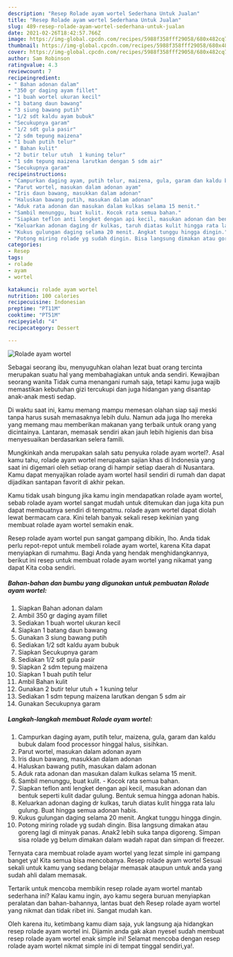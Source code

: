 ```yaml
---
description: "Resep Rolade ayam wortel Sederhana Untuk Jualan"
title: "Resep Rolade ayam wortel Sederhana Untuk Jualan"
slug: 489-resep-rolade-ayam-wortel-sederhana-untuk-jualan
date: 2021-02-26T18:42:57.766Z
image: https://img-global.cpcdn.com/recipes/5988f358fff29058/680x482cq70/rolade-ayam-wortel-foto-resep-utama.jpg
thumbnail: https://img-global.cpcdn.com/recipes/5988f358fff29058/680x482cq70/rolade-ayam-wortel-foto-resep-utama.jpg
cover: https://img-global.cpcdn.com/recipes/5988f358fff29058/680x482cq70/rolade-ayam-wortel-foto-resep-utama.jpg
author: Sam Robinson
ratingvalue: 4.3
reviewcount: 7
recipeingredient:
- " Bahan adonan dalam"
- "350 gr daging ayam fillet"
- "1 buah wortel ukuran kecil"
- "1 batang daun bawang"
- "3 siung bawang putih"
- "1/2 sdt kaldu ayam bubuk"
- "Secukupnya garam"
- "1/2 sdt gula pasir"
- "2 sdm tepung maizena"
- "1 buah putih telur"
- " Bahan kulit"
- "2 butir telur utuh  1 kuning telur"
- "1 sdm tepung maizena larutkan dengan 5 sdm air"
- "Secukupnya garam"
recipeinstructions:
- "Campurkan daging ayam, putih telur, maizena, gula, garam dan kaldu bubuk dalam food processor hinggal halus, sisihkan."
- "Parut wortel, masukan dalam adonan ayam"
- "Iris daun bawang, masukkan dalam adonan"
- "Haluskan bawang putih, masukan dalam adonan"
- "Aduk rata adonan dan masukan dalam kulkas selama 15 menit."
- "Sambil menunggu, buat kulit. Kocok rata semua bahan."
- "Siapkan teflon anti lengket dengan api kecil, masukan adonan dan bentuk seperti kulit dadar gulung. Bentuk semua hingga adonan habis."
- "Keluarkan adonan daging dr kulkas, taruh diatas kulit hingga rata lalu gulung. Buat hingga semua adonan habis."
- "Kukus gulungan daging selama 20 menit. Angkat tunggu hingga dingin."
- "Potong miring rolade yg sudah dingin. Bisa langsung dimakan atau goreng lagi di minyak panas. Anak2 lebih suka tanpa digoreng. Simpan sisa rolade yg belum dimakan dalam wadah rapat dan simpan di freezer."
categories:
- Resep
tags:
- rolade
- ayam
- wortel

katakunci: rolade ayam wortel 
nutrition: 100 calories
recipecuisine: Indonesian
preptime: "PT11M"
cooktime: "PT51M"
recipeyield: "4"
recipecategory: Dessert

---
```



![Rolade ayam wortel](https://img-global.cpcdn.com/recipes/5988f358fff29058/680x482cq70/rolade-ayam-wortel-foto-resep-utama.jpg)

Sebagai seorang ibu, menyuguhkan olahan lezat buat orang tercinta merupakan suatu hal yang membahagiakan untuk anda sendiri. Kewajiban seorang  wanita Tidak cuma menangani rumah saja, tetapi kamu juga wajib memastikan kebutuhan gizi tercukupi dan juga hidangan yang disantap anak-anak mesti sedap.

Di waktu  saat ini, kamu memang mampu memesan olahan siap saji meski tanpa harus susah memasaknya lebih dulu. Namun ada juga lho mereka yang memang mau memberikan makanan yang terbaik untuk orang yang dicintainya. Lantaran, memasak sendiri akan jauh lebih higienis dan bisa menyesuaikan berdasarkan selera famili. 



Mungkinkah anda merupakan salah satu penyuka rolade ayam wortel?. Asal kamu tahu, rolade ayam wortel merupakan sajian khas di Indonesia yang saat ini digemari oleh setiap orang di hampir setiap daerah di Nusantara. Kamu dapat menyajikan rolade ayam wortel hasil sendiri di rumah dan dapat dijadikan santapan favorit di akhir pekan.

Kamu tidak usah bingung jika kamu ingin mendapatkan rolade ayam wortel, sebab rolade ayam wortel sangat mudah untuk ditemukan dan juga kita pun dapat membuatnya sendiri di tempatmu. rolade ayam wortel dapat diolah lewat bermacam cara. Kini telah banyak sekali resep kekinian yang membuat rolade ayam wortel semakin enak.

Resep rolade ayam wortel pun sangat gampang dibikin, lho. Anda tidak perlu repot-repot untuk membeli rolade ayam wortel, karena Kita dapat menyiapkan di rumahmu. Bagi Anda yang hendak menghidangkannya, berikut ini resep untuk membuat rolade ayam wortel yang nikamat yang dapat Kita coba sendiri.

<!--inarticleads1-->

##### Bahan-bahan dan bumbu yang digunakan untuk pembuatan Rolade ayam wortel:

1. Siapkan  Bahan adonan dalam
1. Ambil 350 gr daging ayam fillet
1. Sediakan 1 buah wortel ukuran kecil
1. Siapkan 1 batang daun bawang
1. Gunakan 3 siung bawang putih
1. Sediakan 1/2 sdt kaldu ayam bubuk
1. Siapkan Secukupnya garam
1. Sediakan 1/2 sdt gula pasir
1. Siapkan 2 sdm tepung maizena
1. Siapkan 1 buah putih telur
1. Ambil  Bahan kulit
1. Gunakan 2 butir telur utuh + 1 kuning telur
1. Sediakan 1 sdm tepung maizena larutkan dengan 5 sdm air
1. Gunakan Secukupnya garam




<!--inarticleads2-->

##### Langkah-langkah membuat Rolade ayam wortel:

1. Campurkan daging ayam, putih telur, maizena, gula, garam dan kaldu bubuk dalam food processor hinggal halus, sisihkan.
1. Parut wortel, masukan dalam adonan ayam
1. Iris daun bawang, masukkan dalam adonan
1. Haluskan bawang putih, masukan dalam adonan
1. Aduk rata adonan dan masukan dalam kulkas selama 15 menit.
1. Sambil menunggu, buat kulit. - Kocok rata semua bahan.
1. Siapkan teflon anti lengket dengan api kecil, masukan adonan dan bentuk seperti kulit dadar gulung. Bentuk semua hingga adonan habis.
1. Keluarkan adonan daging dr kulkas, taruh diatas kulit hingga rata lalu gulung. Buat hingga semua adonan habis.
1. Kukus gulungan daging selama 20 menit. Angkat tunggu hingga dingin.
1. Potong miring rolade yg sudah dingin. Bisa langsung dimakan atau goreng lagi di minyak panas. Anak2 lebih suka tanpa digoreng. Simpan sisa rolade yg belum dimakan dalam wadah rapat dan simpan di freezer.




Ternyata cara membuat rolade ayam wortel yang lezat simple ini gampang banget ya! Kita semua bisa mencobanya. Resep rolade ayam wortel Sesuai sekali untuk kamu yang sedang belajar memasak ataupun untuk anda yang sudah ahli dalam memasak.

Tertarik untuk mencoba membikin resep rolade ayam wortel mantab sederhana ini? Kalau kamu ingin, ayo kamu segera buruan menyiapkan peralatan dan bahan-bahannya, lantas buat deh Resep rolade ayam wortel yang nikmat dan tidak ribet ini. Sangat mudah kan. 

Oleh karena itu, ketimbang kamu diam saja, yuk langsung aja hidangkan resep rolade ayam wortel ini. Dijamin anda gak akan nyesel sudah membuat resep rolade ayam wortel enak simple ini! Selamat mencoba dengan resep rolade ayam wortel nikmat simple ini di tempat tinggal sendiri,ya!.

